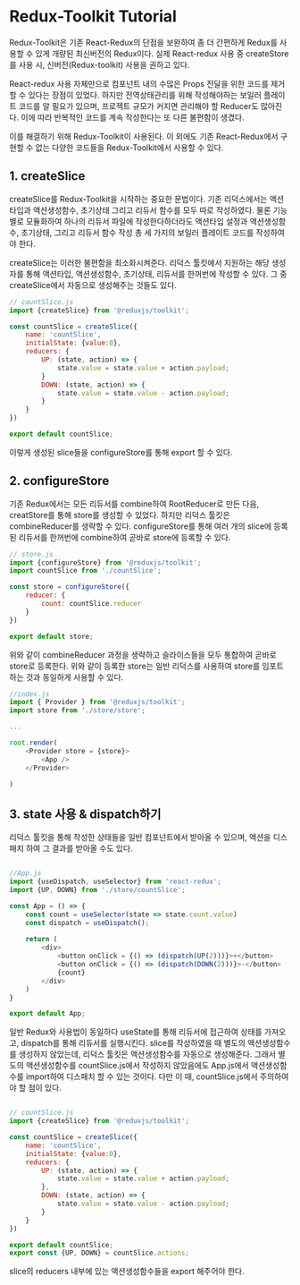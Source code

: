 # Redux-Toolkit Tutorial


Redux-Toolkit은 기존 React-Redux의 단점을 보완하여 좀 더 간편하게 Redux를 사용할 수 있게 개량된 최신버전의 Redux이다. 실제 React-redux 사용 중 createStore를 사용 시, 신버전(Redux-toolkit) 사용을 권하고 있다. 

React-redux 사용 자체만으로 컴포넌트 내의 수많은 Props 전달을 위한 코드를 제거할 수 있다는 장점이 있었다. 하지만 전역상태관리를 위해 작성해야하는 보일러 플레이트 코드를 알 필요가 있으며, 프로젝트 규모가 커지면 관리해야 할 Reducer도 많아진다. 이에 따라 반복적인 코드를 계속 작성한다는 또 다른 불편함이 생겼다.

이를 해결하기 위해 Redux-Toolkit이 사용된다. 이 외에도 기존 React-Redux에서 구현할 수 없는 다양한 코드들을 Redux-Toolkit에서 사용할 수 있다.



## 1. createSlice

createSlice를 Redux-Toolkit을 시작하는 중요한 문법이다. 기존 리덕스에서는 액션타입과 액션생성함수, 초기상태 그리고 리듀서 함수를 모두 따로 작성하였다. 물론 기능 별로 모듈화하여 하나의 리듀서 파일에 작성한다하더라도 액션타입 설정과 액션생성함수, 초기상태, 그리고 리듀서 함수 작성 총 세 가지의 보일러 플레이트 코드를 작성하여야 한다.

createSlice는 이러한 불편함을 최소화시켜준다. 리덕스 툴킷에서 지원하는 해당 생성자를 통해 액션타입, 액션생성함수, 초기상태, 리듀서를 한꺼번에 작성할 수 있다. 그 중 createSlice에서 자동으로 생성해주는 것들도 있다.

``` javascript
// countSlice.js
import {createSlice} from '@reduxjs/toolkit';

const countSlice = createSlice({
	name: 'countSlice',
	initialState: {value:0},
	reducers: {
		UP: (state, action) => {
			state.value = state.value + action.payload;
		}
		DOWN: (state, action) => {
			state.value = state.value - action.payload;
		}
	}
})

export default countSlice;
```


이렇게 생성된 slice들을 configureStore를 통해 export 할 수 있다. 



## 2. configureStore

기존 Redux에서는 모든 리듀서를 combine하여 RootReducer로 만든 다음, creatStore를 통해 store를 생성할 수 있었다. 하지만 리덕스 툴킷은 combineReducer를 생략할 수 있다. configureStore를 통해 여러 개의 slice에 등록된 리듀서를 한꺼번에 combine하여 곧바로 store에 등록할 수 있다.

```javascript
// store.js
import {configureStore} from '@reduxjs/toolkit';
import countSlice from './countSlice';

const store = configureStore({
	reducer: {
		count: countSlice.reducer
	}
})

export default store;
```

위와 같이 combineReducer 과정을 생략하고 슬라이스들을 모두 통합하여 곧바로 store로 등록한다. 위와 같이 등록한 store는 일반 리덕스를 사용하여 store를 임포트 하는 것과 동일하게 사용할 수 있다.

```javascript
//index.js
import { Provider } from '@reduxjs/toolkit';
import store from './store/store';

...

root.render(
	<Provider store = {store}>
		<App />
	</Provider>

)

```



## 3. state 사용 & dispatch하기

리덕스 툴킷을 통해 작성한 상태들을 일반 컴포넌트에서 받아올 수 있으며, 액션을 디스패치 하여 그 결과를 받아올 수도 있다.

```javascript

//App.js
import {useDispatch, useSelector} from 'react-redux';
import {UP, DOWN} from './store/countSlice';

const App = () => {
	const count = useSelector(state => state.count.value)
	const dispatch = useDispatch();
	
	return (
		<div>
			<button onClick = {() => (dispatch(UP(2)))}>+</button>
			<button onClick = {() => (dispatch(DOWN(2)))}>-</button>
			{count}
		</div>
	)
}

export default App;

```

일반 Redux와 사용법이 동일하다 useState를 통해 리듀서에 접근하여 상태를 가져오고, dispatch를 통해 리듀서를 실행시킨다. slice를 작성하였을 때 별도의 액션생성함수를 생성하지 않았는데, 리덕스 툴킷은 액션생성함수를 자동으로 생성해준다. 그래서 별도의 액션생성함수를 countSlice.js에서 작성하지 않았음에도 App.js에서 액션생성함수를 import하여 디스패치 할 수 있는 것이다. 다만 이 때, countSlice.js에서 주의하여야 할 점이 있다.

```javascript

// countSlice.js
import {createSlice} from '@reduxjs/toolkit';

const countSlice = createSlice({
	name: 'countSlice',
	initialState: {value:0},
	reducers: {
		UP: (state, action) => {
			state.value = state.value + action.payload;
		},
		DOWN: (state, action) => {
			state.value = state.value - action.payload;
		}
	}
})

export default countSlice;
export const {UP, DOWN} = countSlice.actions;

```

slice의 reducers 내부에 있는 액션생성함수들을 export 해주어야 한다. 

